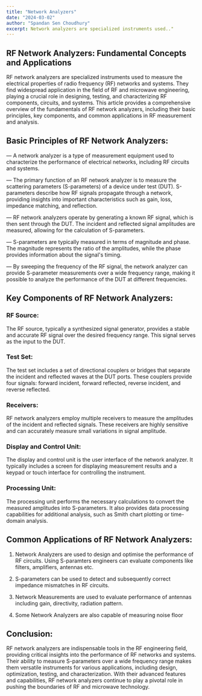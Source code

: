 ```yaml
---
title: "Network Analyzers"
date: "2024-03-02"
author: "Spandan Sen Choudhury"
excerpt: Network analyzers are specialized instruments used.."
---
```


## RF Network Analyzers: Fundamental Concepts and Applications

RF network analyzers are specialized instruments used to measure the electrical properties of radio frequency (RF) networks and systems. They find widespread application in the field of RF and microwave engineering, playing a crucial role in designing, testing, and characterizing RF components, circuits, and systems. This article provides a comprehensive overview of the fundamentals of RF network analyzers, including their basic principles, key components, and common applications in RF measurement and analysis.

## Basic Principles of RF Network Analyzers:

— A network analyzer is a type of measurement equipment used to characterize the performance of electrical networks, including RF circuits and systems.

— The primary function of an RF network analyzer is to measure the scattering parameters (S-parameters) of a device under test (DUT). S-parameters describe how RF signals propagate through a network, providing insights into important characteristics such as gain, loss, impedance matching, and reflection.

— RF network analyzers operate by generating a known RF signal, which is then sent through the DUT. The incident and reflected signal amplitudes are measured, allowing for the calculation of S-parameters.

— S-parameters are typically measured in terms of magnitude and phase. The magnitude represents the ratio of the amplitudes, while the phase provides information about the signal's timing.

— By sweeping the frequency of the RF signal, the network analyzer can provide S-parameter measurements over a wide frequency range, making it possible to analyze the performance of the DUT at different frequencies.

## Key Components of RF Network Analyzers:

### RF Source:

The RF source, typically a synthesized signal generator, provides a stable and accurate RF signal over the desired frequency range. This signal serves as the input to the DUT.

### Test Set:

The test set includes a set of directional couplers or bridges that separate the incident and reflected waves at the DUT ports. These couplers provide four signals: forward incident, forward reflected, reverse incident, and reverse reflected.

### Receivers:

RF network analyzers employ multiple receivers to measure the amplitudes of the incident and reflected signals. These receivers are highly sensitive and can accurately measure small variations in signal amplitude.

### Display and Control Unit:

The display and control unit is the user interface of the network analyzer. It typically includes a screen for displaying measurement results and a keypad or touch interface for controlling the instrument.

### Processing Unit:

The processing unit performs the necessary calculations to convert the measured amplitudes into S-parameters. It also provides data processing capabilities for additional analysis, such as Smith chart plotting or time-domain analysis.

## Common Applications of RF Network Analyzers:

1. Network Analyzers are used to design and optimise the performance of RF circuits. Using S-paramters engineers can evaluate components like filters, amplifiers, antennas etc.

2. S-parameters can be used to detect and subsequently correct impedance mismatches in RF circuits.

3. Network Measurements are used to evaluate performance of antennas including gain, directivity, radiation pattern.

4. Some Network Analyzers are also capable of measuring noise floor

## Conclusion:

RF network analyzers are indispensable tools in the RF engineering field, providing critical insights into the performance of RF networks and systems. Their ability to measure S-parameters over a wide frequency range makes them versatile instruments for various applications, including design, optimization, testing, and characterization. With their advanced features and capabilities, RF network analyzers continue to play a pivotal role in pushing the boundaries of RF and microwave technology.
